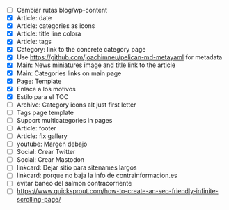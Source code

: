 - [ ] Cambiar rutas blog/wp-content
- [x] Article: date
- [x] Article: categories as icons
- [x] Article: title line colora
- [x] Article: tags
- [x] Category: link to the concrete category page
- [x] Use https://github.com/joachimneu/pelican-md-metayaml for metadata
- [x] Main: News miniatures image and title link to the article
- [x] Main: Categories links on main page
- [x] Page: Template
- [x] Enlace a los motivos
- [x] Estilo para el TOC
- [ ] Archive: Category icons alt just first letter
- [ ] Tags page template
- [ ] Support multicategories in pages
- [ ] Article: footer
- [ ] Article: fix gallery
- [ ] youtube: Margen debajo
- [ ] Social: Crear Twitter
- [ ] Social: Crear Mastodon
- [ ] linkcard: Dejar sitio para sitenames largos
- [ ] linkcard: porque no baja la info de contrainformacion.es
- [ ] evitar baneo del salmon contracorriente
- [ ] https://www.quicksprout.com/how-to-create-an-seo-friendly-infinite-scrolling-page/
